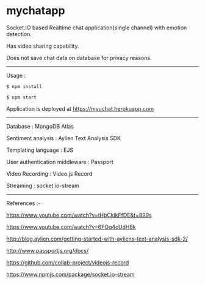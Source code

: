 # mychatapp
Socket.IO based Realtime chat application(single channel) with emotion detection.

Has video sharing capability.

Does not save chat data on database for privacy reasons.

---

Usage :
```
$ npm install
```
```
$ npm start
```
Application is deployed at https://myuchat.herokuapp.com

---

Database : MongoDB Atlas

Sentiment analysis : Aylien Text Analysis SDK

Templating language : EJS

User authentication middleware : Passport

Video Recording : Video.js Record

Streaming : socket.io-stream

---

References :-

https://www.youtube.com/watch?v=tHbCkikFfDE&t=899s

https://www.youtube.com/watch?v=6FOq4cUdH8k

http://blog.aylien.com/getting-started-with-ayliens-text-analysis-sdk-2/

http://www.passportjs.org/docs/

https://github.com/collab-project/videojs-record

https://www.npmjs.com/package/socket.io-stream

